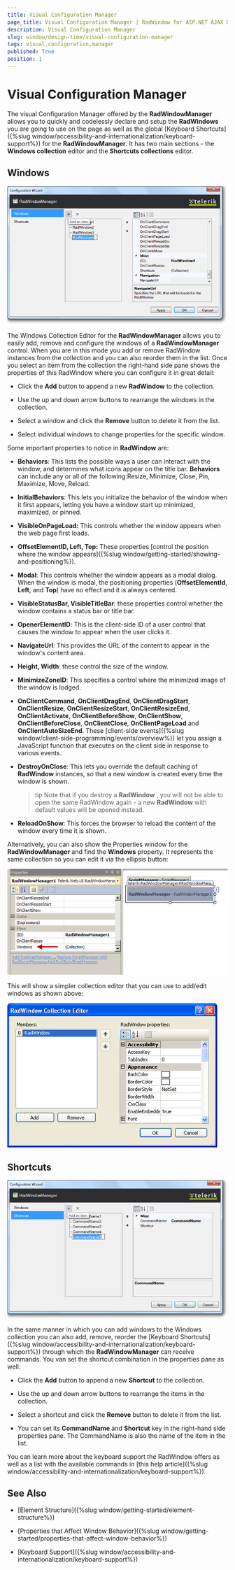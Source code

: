 ```yaml
---
title: Visual Configuration Manager
page_title: Visual Configuration Manager | RadWindow for ASP.NET AJAX Documentation
description: Visual Configuration Manager
slug: window/design-time/visual-configuration-manager
tags: visual,configuration,manager
published: True
position: 1
---
```


# Visual Configuration Manager

The visual Configuration Manager offered by the **RadWindowManager** allows you to quickly and codelessly declare and setup the **RadWindows** you are going to use on the page as well as the global [Keyboard Shortcuts]({%slug window/accessibility-and-internationalization/keyboard-support%}) for the **RadWindowManager**. It has two main sections - the **Windows collection** editor and the **Shortcuts collections** editor.

## Windows

![windowmanager-smart-tag-windows](images/windowmanager-smart-tag-windows.png)

The Windows Collection Editor for the **RadWindowManager** allows you to easily add, remove and configure the windows of a **RadWindowManager** control. When you are in this mode you add or remove RadWindow instances from the collection and you can also reorder them in the list. Once you select an item from the collection the right-hand side pane shows the properties of this RadWindow where you can configure it in great detail:

* Click the **Add** button to append a new **RadWindow** to the collection.

* Use the up and down arrow buttons to rearrange the windows in the collection.

* Select a window and click the **Remove** button to delete it from the list.

* Select individual windows to change properties for the specific window.

Some important properties to notice in **RadWindow** are:

* **Behaviors**: This lists the possible ways a user can interact with the window, and determines what icons appear on the title bar. **Behaviors** can include any or all of the following:Resize, Minimize, Close, Pin, Maximize, Move, Reload.

* **InitialBehaviors**: This lets you initialize the behavior of the window when it first appears, letting you have a window start up minimized, maximized, or pinned.

* **VisibleOnPageLoad:** This controls whether the window appears when the web page first loads.

* **OffsetElementID, Left, Top:** These properties [control the position where the window appears]({%slug window/getting-started/showing-and-positioning%}).

* **Modal**: This controls whether the window appears as a modal dialog. When the window is modal, the positioning properties (**OffsetElementId**, **Left**, and **Top**) have no effect and it is always centered.

* **VisibleStatusBar, VisibleTitleBar**: these properties control whether the window contains a status bar or title bar.

* **OpenerElementID**: This is the client-side ID of a user control that causes the window to appear when the user clicks it.

* **NavigateUrl**: This provides the URL of the content to appear in the window's content area.

* **Height, Width**: these control the size of the window.

* **MinimizeZoneID**: This specifies a control where the minimized image of the window is lodged.

* **OnClientCommand**, **OnClientDragEnd**, **OnClientDragStart**, **OnClientResize**, **OnClientResizeStart**, **OnClientResizeEnd**, **OnClientActivate**, **OnClientBeforeShow**, **OnClientShow**, **OnClientBeforeClose**, **OnClientClose**, **OnClientPageLoad** and **OnClientAutoSizeEnd**. These [client-side events]({%slug window/client-side-programming/events/overview%}) let you assign a JavaScript function that executes on the client side in response to various events.

* **DestroyOnClose**: This lets you override the default caching of **RadWindow** instances, so that a new window is created every time the window is shown.

	>tip Note that if you destroy a **RadWindow** , you will not be able to open the same RadWindow again - a new **RadWindow** with default values will be opened instead.

* **ReloadOnShow**: This forces the browser to reload the content of the window every time it is shown.



Alternatively, you can also show the Properties window for the **RadWindowManager** and find the **Windows** property. It represents the same collection so you can edit it via the ellipsis button:

![radwindowmanager properties collection](images/radwindowmanager_properties_collection.png)

This will show a simpler collection editor that you can use to add/edit windows as shown above:

![radwindowmanager-simple collection editor](images/radwindowmanager-simple_collection_editor.png)

## Shortcuts

![windowmanager-smart-tag-shortcuts](images/windowmanager-smart-tag-shortcuts.png)

In the same manner in which you can add windows to the Windows collection you can also add, remove, reorder the [Keyboard Shortcuts]({%slug window/accessibility-and-internationalization/keyboard-support%}) through which the **RadWindowManager** can receive commands. You van set the shortcut combination in the properties pane as well:

* Click the **Add** button to append a new **Shortcut** to the collection.

* Use the up and down arrow buttons to rearrange the items in the collection.

* Select a shortcut and click the **Remove** button to delete it from the list.

* You can set its **CommandName** and **Shortcut** key in the right-hand side properties pane. The CommandName is also the name of the item in the list.

You can learn more about the keyboard support the RadWindow offers as well as a list with the available commands in [this help article]({%slug window/accessibility-and-internationalization/keyboard-support%}).

## See Also

 * [Element Structure]({%slug window/getting-started/element-structure%})

 * [Properties that Affect Window Behavior]({%slug window/getting-started/properties-that-affect-window-behavior%})

 * [Keyboard Support]({%slug window/accessibility-and-internationalization/keyboard-support%})
